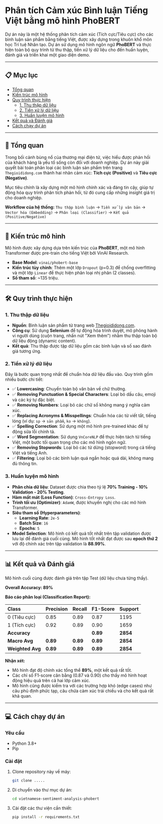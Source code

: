 # Phân tích Cảm xúc Bình luận Tiếng Việt bằng mô hình PhoBERT
Dự án này là một hệ thống phân tích cảm xúc (Tích cực/Tiêu cực) cho các bình luận sản phẩm bằng tiếng Việt, được xây dựng trong khuôn khổ môn học Trí tuệ Nhân tạo. Dự án sử dụng mô hình ngôn ngữ **PhoBERT** và thực hiện toàn bộ quy trình từ thu thập, tiền xử lý dữ liệu cho đến huấn luyện, đánh giá và triển khai một giao diện demo.

---

## 📋 Mục lục
- [Tổng quan](#-tổng-quan)
- [Kiến trúc mô hình](#-kiến-trúc-mô-hình)
- [Quy trình thực hiện](#-quy-trình-thực-hiện)
  - [1. Thu thập dữ liệu](#1-thu-thập-dữ-liệu)
  - [2. Tiền xử lý dữ liệu](#2-tiền-xử-lý-dữ-liệu)
  - [3. Huấn luyện mô hình](#3-huấn-luyện-mô-hình)
- [Kết quả và Đánh giá](#-kết-quả-và-đánh-giá)
- [Cách chạy dự án](#-cách-chạy-dự-án)


---

## 🌟 Tổng quan

Trong bối cảnh bùng nổ của thương mại điện tử, việc hiểu được phản hồi của khách hàng là yếu tố sống còn đối với doanh nghiệp. Dự án này giải quyết bài toán phân loại các bình luận sản phẩm trên trang `Thegioididong.com` thành hai nhãn cảm xúc: **Tích cực (Positive)** và **Tiêu cực (Negative)**.

Mục tiêu chính là xây dựng một mô hình chính xác và đáng tin cậy, giúp tự động hóa quy trình phân tích phản hồi, từ đó cung cấp những insight giá trị cho doanh nghiệp.

**Workflow của hệ thống:**
`Thu thập bình luận` -> `Tiền xử lý văn bản` -> `Vector hóa (Embedding)` -> `Phân loại (Classifier)` -> `Kết quả (Positive/Negative)`

---

## 🤖 Kiến trúc mô hình

Mô hình được xây dựng dựa trên kiến trúc của **PhoBERT**, một mô hình Transformer được pre-train cho tiếng Việt bởi VinAI Research.
- **Base Model**: `vinai/phobert-base`
- **Kiến trúc tùy chỉnh**: Thêm một lớp `Dropout` (p=0.3) để chống overfitting và một lớp `Linear` để thực hiện phân loại nhị phân (2 classes).
- **Số tham số**: ~135 triệu.

 <!-- Hướng dẫn: Bạn có thể dùng ảnh ở trang 27 trong báo cáo -->

---

## 🛠️ Quy trình thực hiện

### 1. Thu thập dữ liệu
- **Nguồn**: Bình luận sản phẩm từ trang web [Thegioididong.com](https://www.thegioididong.com/).
- **Công cụ**: Sử dụng **Selenium** để tự động hóa trình duyệt, mô phỏng hành vi người dùng (cuộn trang, nhấn nút "Xem thêm") nhằm thu thập toàn bộ dữ liệu động (dynamic content).
- **Kết quả**: Thu thập được tập dữ liệu gồm các bình luận và số sao đánh giá tương ứng.

### 2. Tiền xử lý dữ liệu
Đây là bước quan trọng nhất để chuẩn hóa dữ liệu đầu vào. Quy trình gồm nhiều bước chi tiết:
- ✅ **Lowercasing**: Chuyển toàn bộ văn bản về chữ thường.
- ✅ **Removing Punctuation & Special Characters**: Loại bỏ dấu câu, emoji và các ký tự đặc biệt.
- ✅ **Removing Numbers**: Loại bỏ các chữ số không mang ý nghĩa cảm xúc.
- ✅ **Replacing Acronyms & Misspellings**: Chuẩn hóa các từ viết tắt, tiếng lóng (ví dụ: `sp` -> `sản phẩm`, `ko` -> `không`).
- ✅ **Spelling Correction**: Sử dụng một mô hình pre-trained khác để tự động sửa lỗi chính tả.
- ✅ **Word Segmentation**: Sử dụng `VnCoreNLP` để thực hiện tách từ tiếng Việt, một bước tối quan trọng cho các mô hình ngôn ngữ.
- ✅ **Removing Stopwords**: Loại bỏ các từ dừng (stopword) trong cả tiếng Việt và tiếng Anh.
- ✅ **Filtering**: Loại bỏ các bình luận quá ngắn hoặc quá dài, không mang đủ thông tin.

### 3. Huấn luyện mô hình
- **Phân chia dữ liệu**: Dataset được chia theo tỷ lệ **70% Training - 10% Validation - 20% Testing**.
- **Hàm mất mát (Loss Function)**: `Cross-Entropy Loss`.
- **Trình tối ưu (Optimizer)**: `AdamW`, được khuyến nghị cho các mô hình Transformer.
- **Siêu tham số (Hyperparameters)**:
  - **Learning Rate**: `2e-5`
  - **Batch Size**: `16`
  - **Epochs**: `5`
- **Model Selection**: Mô hình có kết quả tốt nhất trên tập validation được lưu lại để đánh giá cuối cùng. Mô hình tốt nhất đạt được sau **epoch thứ 2** với độ chính xác trên tập validation là **88.99%**.

---

## 📊 Kết quả và Đánh giá

Mô hình cuối cùng được đánh giá trên tập Test (dữ liệu chưa từng thấy).

**Overall Accuracy: 89%**

**Báo cáo phân loại (Classification Report):**

| Class    | Precision | Recall | F1-Score | Support |
| :------- | :-------- | :----- | :------- | :------ |
| 0 (Tiêu cực) | 0.85      | 0.89   | 0.87     | 1195    |
| 1 (Tích cực) | 0.92      | 0.89   | 0.90     | 1659    |
| **Accuracy** |           |        | **0.89** | **2854**|
| **Macro Avg**  | **0.89**  | **0.89** | **0.89** | **2854**|
| **Weighted Avg**| **0.89**  | **0.89** | **0.89** | **2854**|

**Nhận xét:**
- Mô hình đạt độ chính xác tổng thể **89%**, một kết quả rất tốt.
- Các chỉ số F1-score cân bằng (0.87 và 0.90) cho thấy mô hình hoạt động hiệu quả trên cả hai lớp cảm xúc.
- Mô hình cũng được kiểm tra với các trường hợp khó (edge cases) như câu phủ định phức tạp, câu chứa cảm xúc trái chiều và cho kết quả rất khả quan.

---

## 💻 Cách chạy dự án

### Yêu cầu
- Python 3.8+
- Pip

### Cài đặt
1.  Clone repository này về máy:
    ```bash
    git clone .....
    ```
2.  Di chuyển vào thư mục dự án:
    ```bash
    cd vietnamese-sentiment-analysis-phobert
    ```
3.  Cài đặt các thư viện cần thiết:
    ```bash
    pip install -r requirements.txt
